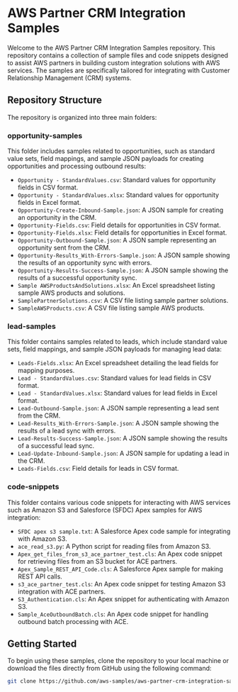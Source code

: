 # AWS Partner CRM Integration Samples

Welcome to the AWS Partner CRM Integration Samples repository. This repository contains a collection of sample files and code snippets designed to assist AWS partners in building custom integration solutions with AWS services. The samples are specifically tailored for integrating with Customer Relationship Management (CRM) systems.

## Repository Structure

The repository is organized into three main folders:

### opportunity-samples

This folder includes samples related to opportunities, such as standard value sets, field mappings, and sample JSON payloads for creating opportunities and processing outbound results:

- `Opportunity - StandardValues.csv`: Standard values for opportunity fields in CSV format.
- `Opportunity - StandardValues.xlsx`: Standard values for opportunity fields in Excel format.
- `Opportunity-Create-Inbound-Sample.json`: A JSON sample for creating an opportunity in the CRM.
- `Opportunity-Fields.csv`: Field details for opportunities in CSV format.
- `Opportunity-Fields.xlsx`: Field details for opportunities in Excel format.
- `Opportunity-Outbound-Sample.json`: A JSON sample representing an opportunity sent from the CRM.
- `Opportunity-Results_With-Errors-Sample.json`: A JSON sample showing the results of an opportunity sync with errors.
- `Opportunity-Results-Success-Sample.json`: A JSON sample showing the results of a successful opportunity sync.
- `Sample AWSProductsAndSolutions.xlsx`: An Excel spreadsheet listing sample AWS products and solutions.
- `SamplePartnerSolutions.csv`: A CSV file listing sample partner solutions.
- `SampleAWSProducts.csv`: A CSV file listing sample AWS products.

### lead-samples

This folder contains samples related to leads, which include standard value sets, field mappings, and sample JSON payloads for managing lead data:

- `Leads-Fields.xlsx`: An Excel spreadsheet detailing the lead fields for mapping purposes.
- `Lead - StandardValues.csv`: Standard values for lead fields in CSV format.
- `Lead - StandardValues.xlsx`: Standard values for lead fields in Excel format.
- `Lead-Outbound-Sample.json`: A JSON sample representing a lead sent from the CRM.
- `Lead-Results_With-Errors-Sample.json`: A JSON sample showing the results of a lead sync with errors.
- `Lead-Results-Success-Sample.json`: A JSON sample showing the results of a successful lead sync.
- `Lead-Update-Inbound-Sample.json`: A JSON sample for updating a lead in the CRM.
- `Leads-Fields.csv`: Field details for leads in CSV format.

### code-snippets

This folder contains various code snippets for interacting with AWS services such as Amazon S3 and Salesforce (SFDC) Apex samples for AWS integration:

- `SFDC apex s3 sample.txt`: A Salesforce Apex code sample for integrating with Amazon S3.
- `ace_read_s3.py`: A Python script for reading files from Amazon S3.
- `Apex_get_files_from_s3_ace_partner_test.cls`: An Apex code snippet for retrieving files from an S3 bucket for ACE partners.
- `Apex_Sample_REST_API_Code.cls`: A Salesforce Apex sample for making REST API calls.
- `s3_ace_partner_test.cls`: An Apex code snippet for testing Amazon S3 integration with ACE partners.
- `S3_Authentication.cls`: An Apex snippet for authenticating with Amazon S3.
- `Sample_AceOutboundBatch.cls`: An Apex code snippet for handling outbound batch processing with ACE.

## Getting Started

To begin using these samples, clone the repository to your local machine or download the files directly from GitHub using the following command:

```bash
git clone https://github.com/aws-samples/aws-partner-crm-integration-samples.git
```
